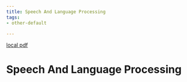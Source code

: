 ```yaml
---
title: Speech And Language Processing
tags:
- other-default

---
```


[local pdf](../../../pdfs/speech-and-language-processing-ed3.pdf)

# Speech And Language Processing
